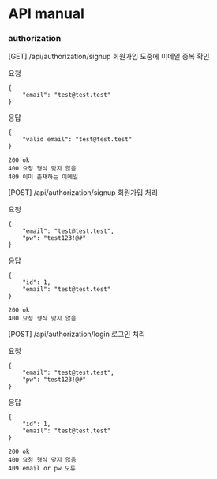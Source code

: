 # API manual

### authorization
[GET] /api/authorization/signup
회원가입 도중에 이메일 중복 확인

요청
```
{
    "email": "test@test.test"
}
```

응답
```
{
    "valid email": "test@test.test"
}

200 ok
400 요청 형식 맞지 않음
409 이미 존재하는 이메일
```

[POST] /api/authorization/signup
회원가입 처리

요청
```
{
    "email": "test@test.test",
    "pw": "test123!@#"
}
```

응답
```
{
    "id": 1,
    "email": "test@test.test"
}

200 ok
400 요청 형식 맞지 않음
```

[POST] /api/authorization/login
로그인 처리

요청
```
{
    "email": "test@test.test",
    "pw": "test123!@#"
}
```

응답
```
{
    "id": 1,
    "email": "test@test.test"
}

200 ok
400 요청 형식 맞지 않음
409 email or pw 오류
```